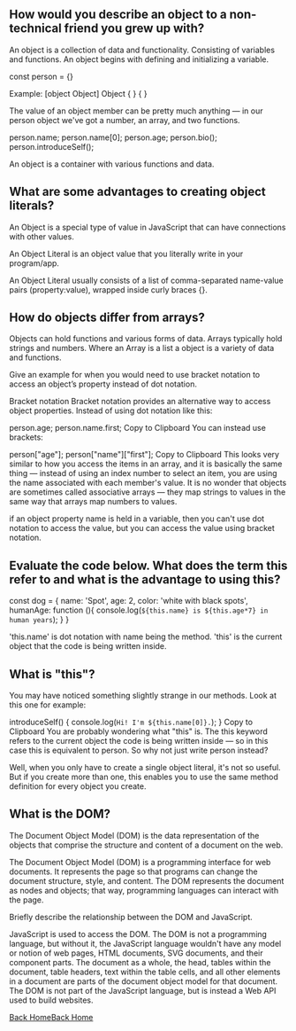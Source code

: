 ## How would you describe an object to a non-technical friend you grew up with?
An object is a collection of data and functionality. Consisting of variables and functions. An object begins with defining and initializing a variable. 

const person = {}

Example:
[object Object]
Object { }
{ }

The value of an object member can be pretty much anything — in our person object we've got a number, an array, and two functions.

person.name;
person.name[0];
person.age;
person.bio();
person.introduceSelf();

An object is a container with various functions and data.

## What are some advantages to creating object literals?
An Object is a special type of value in JavaScript that can have connections with other values.

An Object Literal is an object value that you literally write in your program/app.

An Object Literal usually consists of a list of comma-separated name-value pairs (property:value), wrapped inside curly braces {}.

## How do objects differ from arrays?
Objects can hold functions and various forms of data. Arrays typically hold strings and numbers. Where an Array is a list a object is a variety of data and functions.

Give an example for when you would need to use bracket notation to access an object’s property instead of dot notation.

Bracket notation
Bracket notation provides an alternative way to access object properties. Instead of using dot notation like this:

person.age;
person.name.first;
Copy to Clipboard
You can instead use brackets:

person["age"];
person["name"]["first"];
Copy to Clipboard
This looks very similar to how you access the items in an array, and it is basically the same thing — instead of using an index number to select an item, you are using the name associated with each member's value. It is no wonder that objects are sometimes called associative arrays — they map strings to values in the same way that arrays map numbers to values.

 if an object property name is held in a variable, then you can't use dot notation to access the value, but you can access the value using bracket notation.

## Evaluate the code below. What does the term this refer to and what is the advantage to using this?
const dog = {
  name: 'Spot',
  age: 2,
  color: 'white with black spots',
  humanAge: function (){
    console.log(`${this.name} is ${this.age*7} in human years`);
  }
}

'this.name' is dot notation with name being the method. 'this' is the current object that the code is being written inside.

## What is "this"?
You may have noticed something slightly strange in our methods. Look at this one for example:

introduceSelf() {
  console.log(`Hi! I'm ${this.name[0]}.`);
}
Copy to Clipboard
You are probably wondering what "this" is. The this keyword refers to the current object the code is being written inside — so in this case this is equivalent to person. So why not just write person instead?

Well, when you only have to create a single object literal, it's not so useful. But if you create more than one, this enables you to use the same method definition for every object you create.

## What is the DOM?
The Document Object Model (DOM) is the data representation of the objects that comprise the structure and content of a document on the web.


The Document Object Model (DOM) is a programming interface for web documents. It represents the page so that programs can change the document structure, style, and content. The DOM represents the document as nodes and objects; that way, programming languages can interact with the page.

Briefly describe the relationship between the DOM and JavaScript.

JavaScript is used to access the DOM. The DOM is not a programming language, but without it, the JavaScript language wouldn't have any model or notion of web pages, HTML documents, SVG documents, and their component parts. The document as a whole, the head, tables within the document, table headers, text within the table cells, and all other elements in a document are parts of the document object model for that document. The DOM is not part of the JavaScript language, but is instead a Web API used to build websites.

[Back Home](../reading-notes/README.md)[Back Home](../reading-notes/README.md)